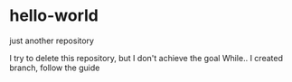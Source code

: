 # hello-world
just another repository

I try to delete this repository, but I don't achieve the goal
While.. 
I created branch, follow the guide

